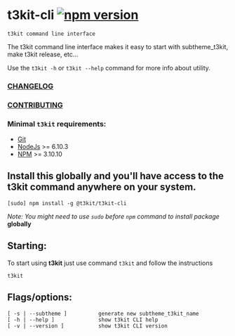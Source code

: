 # t3kit-cli [![npm version](https://badge.fury.io/js/t3kit.svg)](https://badge.fury.io/js/t3kit)
```
t3kit command line interface
```

The t3kit command line interface makes it easy to start with subtheme_t3kit, make t3kit release, etc...

Use the ` t3kit -h ` or ` t3kit --help ` command for more info about utility.

### [CHANGELOG](https://github.com/t3kit/t3kit/blob/master/CHANGELOG.md)
### [CONTRIBUTING](https://github.com/t3kit/t3kit/blob/master/CONTRIBUTING.md)


### Minimal `t3kit` requirements:
 - [Git](https://git-scm.com/)
 - [NodeJs](http://nodejs.org/) >= 6.10.3
 - [NPM](https://github.com/npm/npm) >= 3.10.10


## Install this globally and you'll have access to the t3kit command anywhere on your system.

```
[sudo] npm install -g @t3kit/t3kit-cli
```

_Note: You might need to use `sudo` before `npm` command to install package_ **globally**


## Starting:

To start using **t3kit** just use command `t3kit` and follow the instructions
```
t3kit
```

## Flags/options:

```
[ -s | --subtheme ]          generate new subtheme_t3kit_name
[ -h | --help ]              show t3kit CLI help
[ -v | --version ]           show t3kit CLI version
```

